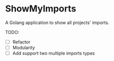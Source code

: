 # ShowMyImports
A Golang application to show all projects' imports.


TODO:
- [ ] Refactor
- [ ] Modularity
- [ ] Add support two multiple imports types
